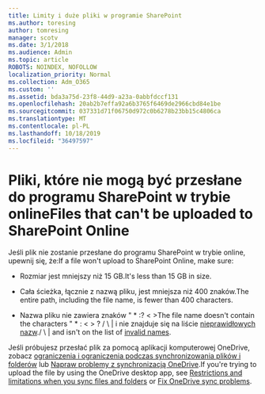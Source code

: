 ```yaml
---
title: Limity i duże pliki w programie SharePoint
ms.author: toresing
author: tomresing
manager: scotv
ms.date: 3/1/2018
ms.audience: Admin
ms.topic: article
ROBOTS: NOINDEX, NOFOLLOW
localization_priority: Normal
ms.collection: Adm_O365
ms.custom: ''
ms.assetid: bda3a75d-23f8-44d9-a23a-0abbfdccf131
ms.openlocfilehash: 20ab2b7effa92a6b3765f6469de2966cbd84e1be
ms.sourcegitcommit: 037331d71f06750d972c0b6278b23bb15c4806ca
ms.translationtype: MT
ms.contentlocale: pl-PL
ms.lasthandoff: 10/18/2019
ms.locfileid: "36497597"
---
```

# <a name="files-that-cant-be-uploaded-to-sharepoint-online"></a><span data-ttu-id="c2edc-102">Pliki, które nie mogą być przesłane do programu SharePoint w trybie online</span><span class="sxs-lookup"><span data-stu-id="c2edc-102">Files that can't be uploaded to SharePoint Online</span></span>

<span data-ttu-id="c2edc-103">Jeśli plik nie zostanie przesłane do programu SharePoint w trybie online, upewnij się, że:</span><span class="sxs-lookup"><span data-stu-id="c2edc-103">If a file won't upload to SharePoint Online, make sure:</span></span>
  
- <span data-ttu-id="c2edc-104">Rozmiar jest mniejszy niż 15 GB.</span><span class="sxs-lookup"><span data-stu-id="c2edc-104">It's less than 15 GB in size.</span></span>
    
- <span data-ttu-id="c2edc-105">Cała ścieżka, łącznie z nazwą pliku, jest mniejsza niż 400 znaków.</span><span class="sxs-lookup"><span data-stu-id="c2edc-105">The entire path, including the file name, is fewer than 400 characters.</span></span>
    
- <span data-ttu-id="c2edc-106">Nazwa pliku nie zawiera znaków " \* :? \< \></span><span class="sxs-lookup"><span data-stu-id="c2edc-106">The file name doesn't contain the characters " \* : \< \> ?</span></span> <span data-ttu-id="c2edc-107">/ \ | i nie znajduje się na liście [nieprawidłowych nazw](https://go.microsoft.com/fwlink/?linkid=866430).</span><span class="sxs-lookup"><span data-stu-id="c2edc-107">/ \ | and isn't on the list of [invalid names](https://go.microsoft.com/fwlink/?linkid=866430).</span></span>
    
<span data-ttu-id="c2edc-108">Jeśli próbujesz przesłać plik za pomocą aplikacji komputerowej OneDrive, zobacz [ograniczenia i ograniczenia podczas synchronizowania plików i folderów](http://go.microsoft.com/fwlink/p/?LinkID=717734) lub [Napraw problemy z synchronizacją OneDrive](https://go.microsoft.com/fwlink/?linkid=866431).</span><span class="sxs-lookup"><span data-stu-id="c2edc-108">If you're trying to upload the file by using the OneDrive desktop app, see [Restrictions and limitations when you sync files and folders](http://go.microsoft.com/fwlink/p/?LinkID=717734) or [Fix OneDrive sync problems](https://go.microsoft.com/fwlink/?linkid=866431).</span></span>
  

